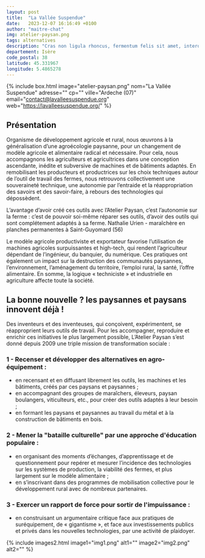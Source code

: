 ```yaml
---
layout: post
title:  "La Vallée Suspendue"
date:   2023-12-07 16:16:49 +0100
author: "maitre-chat"
img: atelier-paysan.png
tags: alternatives
description: "Cras non ligula rhoncus, fermentum felis sit amet, interdum mauris. Donec ut luctus metus. Praesent vel felis fermentum sapien tincidunt ultricies."
departement: Isère
code_postal: 38
latitude: 45.331967
longitude: 5.4865278
---
```


{% include box.html image="atelier-paysan.png" nom="La Vallée Suspendue" adresse="" cp="" ville="Ardeche (07)" email="contact@lavalleesuspendue.org" web="https://lavalleesuspendue.org/" %}

## Présentation
Organisme de développement agricole et rural, nous œuvrons à la généralisation d’une agroécologie paysanne, pour un changement de modèle agricole et alimentaire radical et nécessaire. Pour cela, nous accompagnons les agriculteurs et agricultrices dans une conception ascendante, inédite et subversive de machines et de bâtiments adaptés. En remobilisant les producteurs et productrices sur les choix techniques autour de l’outil de travail des fermes, nous retrouvons collectivement une souveraineté technique, une autonomie par l’entraide et la réappropriation des savoirs et des savoir-faire, à rebours des technologies qui dépossèdent.

L’avantage d’avoir créé ces outils avec l’Atelier Paysan, c’est l’autonomie sur la ferme : c’est de pouvoir soi-même réparer ses outils, d’avoir des outils qui sont complétement adaptés à sa ferme. Nathalie Urien - maraîchère en planches permanentes à Saint-Guyomard (56)

Le modèle agricole productiviste et exportateur favorise l’utilisation de machines agricoles surpuissantes et high-tech, qui rendent l’agriculteur dépendant de l’ingénieur, du banquier, du numérique. Ces pratiques ont également un impact sur la destruction des communautés paysannes, l’environnement, l’aménagement du territoire, l’emploi rural, la santé, l’offre alimentaire. En somme, la logique « techniciste » et industrielle en agriculture affecte toute la société.

## La bonne nouvelle ? les paysannes et paysans innovent déjà !
Des inventeurs et des inventeuses, qui conçoivent, expérimentent, se réapproprient leurs outils de travail. Pour les accompagner, reproduire et enrichir ces initiatives le plus largement possible, L’Atelier Paysan s’est donné depuis 2009 une triple mission de transformation sociale :

### 1 - Recenser et développer des alternatives en agro-équipement :
- en recensant et en diffusant librement les outils, les machines et les bâtiments, créés par ces paysans et paysannes ;
- en accompagnant des groupes de maraîchers, éleveurs, paysan boulangers, viticulteurs, etc., pour créer des outils adaptés à leur besoin ;
- en formant les paysans et paysannes au travail du métal et à la construction de bâtiments en bois.

### 2 - Mener la "bataille culturelle" par une approche d'éducation populaire :
- en organisant des moments d’échanges, d’apprentissage et de questionnement pour repérer et mesurer l’incidence des technologies sur les systèmes de production, la viabilité des fermes, et plus largement sur le modèle alimentaire ;
- en s’inscrivant dans des programmes de mobilisation collective pour le développement rural avec de nombreux partenaires.

### 3 - Exercer un rapport de force pour sortir de l'impuissance :
- en construisant un argumentaire critique face aux pratiques de suréquipement, de « gigantisme », et face aux investissements publics et privés dans les nouvelles technologies, par une activité de plaidoyer.

{% include images2.html image1="img1.png" alt1="" image2="img2.png" alt2="" %}